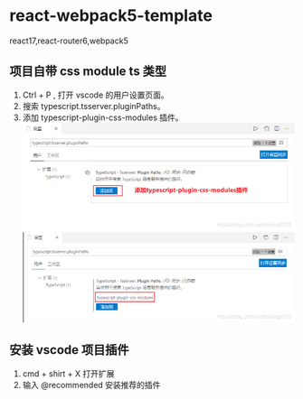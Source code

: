 # react-webpack5-template

react17,react-router6,webpack5

## 项目自带 css module ts 类型

1. Ctrl + P , 打开 vscode 的用户设置页面。
2. 搜索 typescript.tsserver.pluginPaths。
3. 添加 typescript-plugin-css-modules 插件。
   ![alt 属性文本](./docs/add-plugin.png)
   ![alt 属性文本](./docs/ts-css-module.png)

## 安装 vscode 项目插件

1. cmd + shirt + X 打开扩展
2. 输入 @recommended 安装推荐的插件
